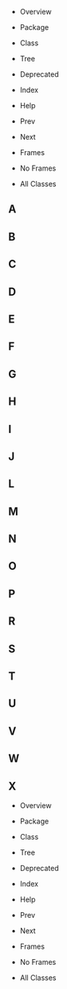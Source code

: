 - Overview
- Package
- Class
- Tree
- Deprecated
- Index
- Help

- Prev
- Next

- Frames
- No Frames

- All Classes

## A

## B

## C

## D

## E

## F

## G

## H

## I

## J

## L

## M

## N

## O

## P

## R

## S

## T

## U

## V

## W

## X

- Overview
- Package
- Class
- Tree
- Deprecated
- Index
- Help

- Prev
- Next

- Frames
- No Frames

- All Classes